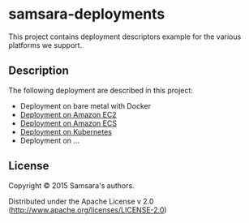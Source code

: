# samsara-deployments

This project contains deployment descriptors example for the various platforms
we support.

## Description

The following deployment are described in this project:

  * Deployment on bare metal with Docker
  * [Deployment on Amazon EC2](/amazon-ec2)
  * [Deployment on Amazon ECS](/amazon-ecs)
  * [Deployment on Kubernetes](/kubernetes)
  * Deployment on ...

## License

Copyright © 2015 Samsara's authors.

Distributed under the Apache License v 2.0 (http://www.apache.org/licenses/LICENSE-2.0)

